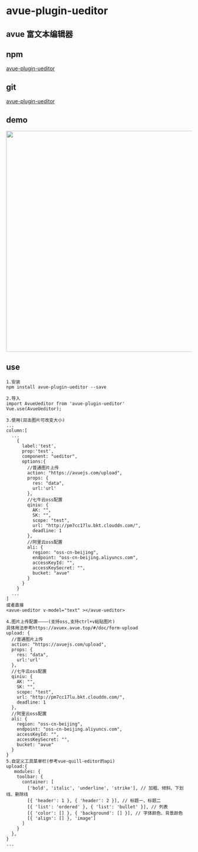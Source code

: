 # avue-plugin-ueditor

## avue 富文本编辑器

## npm
[avue-plugin-ueditor](https://www.npmjs.com/package/avue-plugin-ueditor)

## git
[avue-plugin-ueditor](https://gitee.com/smallweigit/avue-plugin-ueditor)

## demo
<p align="center">
  <img width="600" src="https://gitee.com/smallweigit/avue-plugin-ueditor/raw/master/packages/demo/demo.png">
</p>

## use
```
1.安装
npm install avue-plugin-ueditor --save

2.导入
import AvueUeditor from 'avue-plugin-ueditor'
Vue.use(AvueUeditor);

3.使用(双击图片可改变大小)
...
column:[
  ...
    {
      label:'test',
      prop:'test',
      component: "ueditor",
      options:{
        //普通图片上传
        action: "https://avuejs.com/upload",
        props: {
          res: "data",
          url:'url'
        },
        //七牛云oss配置
        qiniu: {
          AK: "",
          SK: "",
          scope: "test",
          url: "http://pm7cc17lu.bkt.clouddn.com/",
          deadline: 1
        },
        //阿里云oss配置
        ali: {
          region: "oss-cn-beijing",
          endpoint: "oss-cn-beijing.aliyuncs.com",
          accessKeyId: "",
          accessKeySecret: "",
          bucket: "avue"
        }
      }
    }
  ...
]
或者直接
<avue-ueditor v-model="text" ></avue-ueditor>

4.图片上传配置————(支持oss,支持ctrl+v粘贴图片)
具体用法参考https://avuex.avue.top/#/doc/form-upload
upload: {
  //普通图片上传
  action: "https://avuejs.com/upload",
  props: {
    res: "data",
    url:'url'
  },
  //七牛云oss配置
  qiniu: {
    AK: "",
    SK: "",
    scope: "test",
    url: "http://pm7cc17lu.bkt.clouddn.com/",
    deadline: 1
  },
  //阿里云oss配置
  ali: {
    region: "oss-cn-beijing",
    endpoint: "oss-cn-beijing.aliyuncs.com",
    accessKeyId: "",
    accessKeySecret: "",
    bucket: "avue"
  }
}
5.自定义工具菜单栏(参考vue-quill-editor的api)
upload:{
   modules: {
    toolbar: {
      container: [
        ['bold', 'italic', 'underline', 'strike'], // 加粗、倾斜、下划线、删除线
        [{ 'header': 1 }, { 'header': 2 }], // 标题一、标题二
        [{ 'list': 'ordered' }, { 'list': 'bullet' }], // 列表
        [{ 'color': [] }, { 'background': [] }], // 字体颜色、背景颜色
        [{ 'align': [] }, 'image']
      ]
    }
  },
}
...
```

